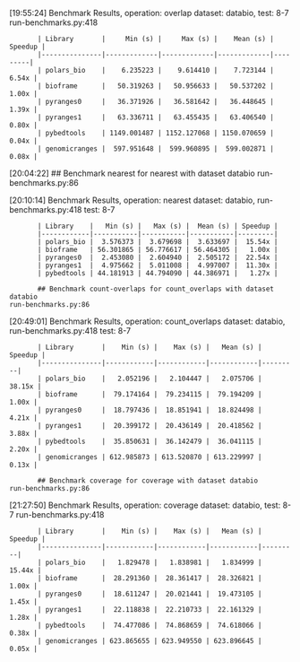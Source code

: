 [19:55:24]   Benchmark Results, operation: overlap dataset: databio, test: 8-7                                                                                                                                run-benchmarks.py:418

           | Library       |     Min (s) |     Max (s) |    Mean (s) | Speedup |
           |---------------|-------------|-------------|-------------|---------|
           | polars_bio    |    6.235223 |    9.614410 |    7.723144 |   6.54x |
           | bioframe      |   50.319263 |   50.956633 |   50.537202 |   1.00x |
           | pyranges0     |   36.371926 |   36.581642 |   36.448645 |   1.39x |
           | pyranges1     |   63.336711 |   63.455435 |   63.406540 |   0.80x |
           | pybedtools    | 1149.001487 | 1152.127068 | 1150.070659 |   0.04x |
           | genomicranges |  597.951648 |  599.960895 |  599.002871 |   0.08x |



[20:04:22] ## Benchmark nearest for nearest with dataset databio                                                                                                                                               run-benchmarks.py:86

[20:10:14]   Benchmark Results, operation: nearest dataset: databio,                                                                                                                                          run-benchmarks.py:418
                                    test: 8-7

           | Library    |   Min (s) |   Max (s) |  Mean (s) | Speedup |
           |------------|-----------|-----------|-----------|---------|
           | polars_bio |  3.576373 |  3.679698 |  3.633697 |  15.54x |
           | bioframe   | 56.301865 | 56.776617 | 56.464305 |   1.00x |
           | pyranges0  |  2.453080 |  2.604940 |  2.505172 |  22.54x |
           | pyranges1  |  4.975662 |  5.011008 |  4.997007 |  11.30x |
           | pybedtools | 44.181913 | 44.794090 | 44.386971 |   1.27x |

           ## Benchmark count-overlaps for count_overlaps with dataset databio                                                                                                                                 run-benchmarks.py:86

[20:49:01]   Benchmark Results, operation: count_overlaps dataset: databio,                                                                                                                                   run-benchmarks.py:418
                                       test: 8-7

           | Library       |    Min (s) |    Max (s) |   Mean (s) | Speedup |
           |---------------|------------|------------|------------|---------|
           | polars_bio    |   2.052196 |   2.104447 |   2.075706 |  38.15x |
           | bioframe      |  79.174164 |  79.234115 |  79.194209 |   1.00x |
           | pyranges0     |  18.797436 |  18.851941 |  18.824498 |   4.21x |
           | pyranges1     |  20.399172 |  20.436149 |  20.418562 |   3.88x |
           | pybedtools    |  35.850631 |  36.142479 |  36.041115 |   2.20x |
           | genomicranges | 612.985873 | 613.520870 | 613.229997 |   0.13x |

           ## Benchmark coverage for coverage with dataset databio                                                                                                                                             run-benchmarks.py:86

[21:27:50] Benchmark Results, operation: coverage dataset: databio, test: 8-7                                                                                                                                 run-benchmarks.py:418

           | Library       |    Min (s) |    Max (s) |   Mean (s) | Speedup |
           |---------------|------------|------------|------------|---------|
           | polars_bio    |   1.829478 |   1.838981 |   1.834999 |  15.44x |
           | bioframe      |  28.291360 |  28.361417 |  28.326821 |   1.00x |
           | pyranges0     |  18.611247 |  20.021441 |  19.473105 |   1.45x |
           | pyranges1     |  22.118838 |  22.210733 |  22.161329 |   1.28x |
           | pybedtools    |  74.477086 |  74.868659 |  74.618066 |   0.38x |
           | genomicranges | 623.865655 | 623.949550 | 623.896645 |   0.05x |

